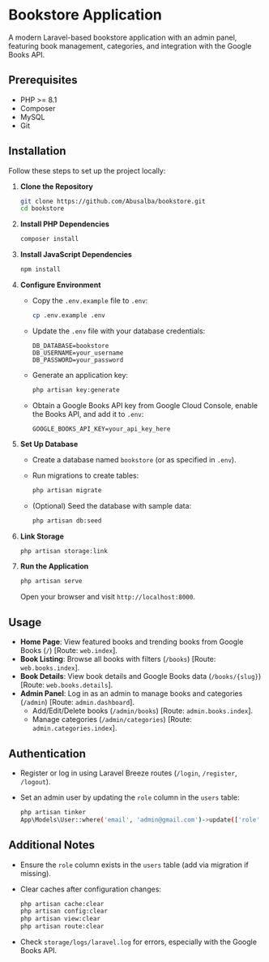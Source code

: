 # Bookstore Application

A modern Laravel-based bookstore application with an admin panel, featuring book management, categories, and integration with the Google Books API.

## Prerequisites

- PHP &gt;= 8.1
- Composer
- MySQL
- Git

## Installation

Follow these steps to set up the project locally:

1. **Clone the Repository**

   ```bash
   git clone https://github.com/Abusalba/bookstore.git
   cd bookstore
   ```

2. **Install PHP Dependencies**

   ```bash
   composer install
   ```

3. **Install JavaScript Dependencies**

   ```bash
   npm install
   ```

4. **Configure Environment**

   - Copy the `.env.example` file to `.env`:

     ```bash
     cp .env.example .env
     ```
   - Update the `.env` file with your database credentials:

     ```env
     DB_DATABASE=bookstore
     DB_USERNAME=your_username
     DB_PASSWORD=your_password
     ```
   - Generate an application key:

     ```bash
     php artisan key:generate
     ```
   - Obtain a Google Books API key from Google Cloud Console, enable the Books API, and add it to `.env`:

     ```env
     GOOGLE_BOOKS_API_KEY=your_api_key_here
     ```

5. **Set Up Database**

   - Create a database named `bookstore` (or as specified in `.env`).
   - Run migrations to create tables:

     ```bash
     php artisan migrate
     ```
   - (Optional) Seed the database with sample data:

     ```bash
     php artisan db:seed
     ```

6. **Link Storage**

   ```bash
   php artisan storage:link
   ```

7. **Run the Application**

   ```bash
   php artisan serve
   ```

   Open your browser and visit `http://localhost:8000`.

## Usage

- **Home Page**: View featured books and trending books from Google Books (`/`) \[Route: `web.index`\].
- **Book Listing**: Browse all books with filters (`/books`) \[Route: `web.books.index`\].
- **Book Details**: View book details and Google Books data (`/books/{slug}`) \[Route: `web.books.details`\].
- **Admin Panel**: Log in as an admin to manage books and categories (`/admin`) \[Route: `admin.dashboard`\].
  - Add/Edit/Delete books (`/admin/books`) \[Route: `admin.books.index`\].
  - Manage categories (`/admin/categories`) \[Route: `admin.categories.index`\].

## Authentication

- Register or log in using Laravel Breeze routes (`/login`, `/register`, `/logout`).
- Set an admin user by updating the `role` column in the `users` table:

  ```bash
  php artisan tinker
  App\Models\User::where('email', 'admin@gmail.com')->update(['role' => 'admin']);
  ```

## Additional Notes

- Ensure the `role` column exists in the `users` table (add via migration if missing).
- Clear caches after configuration changes:

  ```bash
  php artisan cache:clear
  php artisan config:clear
  php artisan view:clear
  php artisan route:clear
  ```
- Check `storage/logs/laravel.log` for errors, especially with the Google Books API.

## 

## 